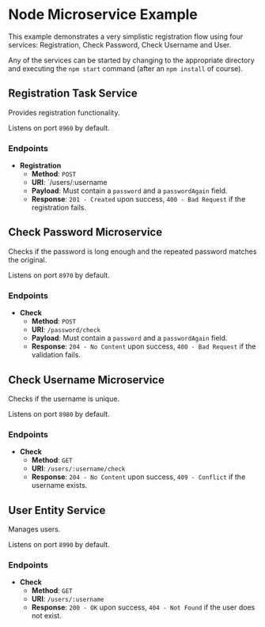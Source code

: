 # Node Microservice Example

This example demonstrates a very simplistic registration flow using four services: Registration, Check Password, Check Username and User.

Any of the services can be started by changing to the appropriate directory and executing the `npm start` command (after an `npm install` of course).

## Registration Task Service

Provides registration functionality.

Listens on port `8960` by default.

### Endpoints

  * **Registration**
    * **Method**: `POST`
    * **URI**: `/users/:username
    * **Payload**: Must contain a `password` and a `passwordAgain` field.
    * **Response**: `201 - Created` upon success, `400 - Bad Request` if the registration fails.

## Check Password Microservice

Checks if the password is long enough and the repeated password matches the original.

Listens on port `8970` by default.

### Endpoints

  * **Check**
    * **Method**: `POST`
    * **URI**: `/password/check`
    * **Payload**: Must contain a `password` and a `passwordAgain` field.
    * **Response**: `204 - No Content` upon success, `400 - Bad Request` if the validation fails.

## Check Username Microservice

Checks if the username is unique.

Listens on port `8980` by default.

### Endpoints

  * **Check**
    * **Method**: `GET`
    * **URI**: `/users/:username/check`
    * **Response**: `204 - No Content` upon success, `409 - Conflict` if the username exists.

## User Entity Service

Manages users.

Listens on port `8990` by default.

### Endpoints

  * **Check**
    * **Method**: `GET`
    * **URI**: `/users/:username`
    * **Response**: `200 - OK` upon success, `404 - Not Found` if the user does not exist.
